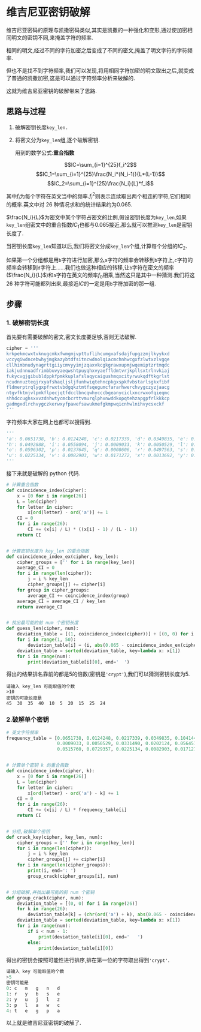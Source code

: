# 维吉尼亚密钥破解

维吉尼亚密码的原理与凯撒密码类似,其实是凯撒的一种强化和变形,通过使加密相同明文的密钥不同,来掩盖字符的频率.

相同的明文,经过不同的字符加密之后变成了不同的密文,掩盖了明文字符的字符频率.

但也不是找不到字符频率,我们可以发现,将用相同字符加密的明文取出之后,就变成了普通的凯撒加密,这是可以通过字符频率分析来破解的.

这就为维吉尼亚密钥的破解带来了思路.

## 思路与过程

1. 破解密钥长度`key_len.`
2. 将密文分为`key_len`组,逐个破解密钥.

   用到的数学公式:**重合指数**

$$IC=\sum_{i=1}^{25}f_i^2$$
$$IC_1=\sum_{i=1}^{25}\frac{N_i*(N_i-1)}{L*(L-1)}$$
$$IC_2=\sum_{i=1}^{25}\frac{N_i}{L}*f_i$$

其中$f_i$为每个字符在英文当中的频率.$f_i^2$则表示连续取出两个相连的字符,它们相同的概率.英文中对 26 种情况求和的统计结果约为$0.065$.

$\frac{N_i}{L}$为密文中某个字符占密文的比例,假设密钥长度为`key_len`,如果`key_len`组密文中的重合指数$IC_1$也都与$0.065$接近,那么就可以推测`key_len`是密钥长度了.

当密钥长度`key_len`知道以后,我们将密文分成`key_len`个组,计算每个分组的$IC_2$.

如果第一个分组都是用`b`字符进行加密,那么`a`字符的频率会转移到`b`字符上,`c`字符的频率会转移到`d`字符上......我们也做这种相应的转移,让`b`字符在密文的频率($\frac{N_i}{L}$)和`a`字符在英文的频率$f_0$相乘,当然这只是其中一种猜测.我们将这 26 种字符可能都列出来,最接近$IC$的一定是用`b`字符加密的那一组.

## 步骤

### 1. 破解密钥长度

首先要有需要破解的密文,密文长度要足够,否则无法破解.

```python
cipher = '''
krkpekmcwxtvknugcmkxfwmgmjvpttuflihcumgxafsdajfupgzzmjlkyykxd
vccyqiwdncebwhyjmgkazybtdfsitncwdnolqiacmchnhwcgxfzlwtxzlvgqe
cllhimbnudynagrttgiiycmvyyimjzqaxvkcgkgrawxupmjwqemiptzrtmqdc
iakjudnnuadfrimbbuvyaeqwshtpuyqhxvyaeffldmtvrjkpllsxtrlnvkiaj
fukycvgjgibubldppkfpmkkuplafslaqycaigushmqxcityrwukqdftkgrlst
ncudnnuzteqjrxyafshaqljsljfunhwiqtehncpkgxspkfvbstarlsgkxfibf
fldmerptrqlygxpfrwxtvbdgqkztmtfsqegumcfararhwerchvygczyzjaacg
ntgvfktmjvlpmkflpecjqtfdcclbncqwhycccbgeanyciclxncrwxofqieqmc
shhdccughsxxvzdnhwtycmcbcrttvmurqlphxnwddkopqtehzapgpfrlkkkcp
gadmgxdlrchvygczkerwxyfpawefsawukmefgkmpwqicnhwlnihvycsxckf
'''
```

字符频率大家在网上也都可以搜得到.

```python
'''
'a': 0.0651738, 'b': 0.0124248, 'c': 0.0217339, 'd': 0.0349835, 'e': 0.1041442, 'f': 0.0197881, 'g': 0.0158610,
'h': 0.0492888, 'i': 0.0558094, 'j': 0.0009033, 'k': 0.0050529, 'l': 0.0331490, 'm': 0.0202124, 'n': 0.0564513,
'o': 0.0596302, 'p': 0.0137645, 'q': 0.0008606, 'r': 0.0497563, 's': 0.0515760, 't': 0.0729357,
'u': 0.0225134, 'v': 0.0082903, 'w': 0.0171272, 'x': 0.0013692, 'y': 0.0145984, 'z': 0.0007836
'''
```

接下来就是破解的 python 代码.

```python
# 计算重合指数
def coincidence_index(cipher):
    x = [0 for i in range(26)]
    L = len(cipher)
    for letter in cipher:
        x[ord(letter) - ord('a')] += 1
    CI = 0
    for i in range(26):
        CI += (x[i] / L) * ((x[i] - 1) / (L - 1))
    return CI


# 计算密钥长度为 key_len 的重合指数
def coincidence_index_ex(cipher, key_len):
    cipher_groups = ['' for i in range(key_len)]
    average_CI = 0
    for i in range(len(cipher)):
        j = i % key_len
        cipher_groups[j] += cipher[i]
    for group in cipher_groups:
        average_CI += coincidence_index(group)
    average_CI = average_CI / key_len
    return average_CI


# 找出最可能的前 num 个密钥长度
def guess_len(cipher, num):
    deviation_table = [(1, coincidence_index(cipher))] + [(0, 0) for i in range(49)]
    for i in range(1, 50):
        deviation_table[i] = (i, abs(0.065 - coincidence_index_ex(cipher, i)))
    deviation_table = sorted(deviation_table, key=lambda x: x[1])
    for i in range(num):
        print(deviation_table[i][0], end='  ')
```

得出的结果排名靠前的都是$5$的倍数(密钥是`'crypt'`),我们可以猜测密钥长度为$5$.

```shell
请输入 key_len 可能取值的个数
>10
密钥的可能长度是
45  30  35  40  10  5  20  15  25  24
```

### 2.破解单个密钥

```python
# 英文字符频率
frequency_table = [0.0651738, 0.0124248, 0.0217339, 0.0349835, 0.1041442, 0.0197881, 0.0158610, 0.0492888, 0.0558094,
                   0.0009033, 0.0050529, 0.0331490, 0.0202124, 0.0564513, 0.0596302, 0.0137645, 0.0008606, 0.0497563,
                   0.0515760, 0.0729357, 0.0225134, 0.0082903, 0.0171272, 0.0013692, 0.0145984, 0.0007836]


# 计算单个密钥 k 的重合指数
def coincidence_index(cipher, k):
    x = [0 for i in range(26)]
    L = len(cipher)
    for letter in cipher:
        x[ord(letter) - ord('a') - k] += 1
    CI = 0
    for i in range(26):
        CI += (x[i] / L) * frequency_table[i]
    return CI


# 分组,破解单个密钥
def crack_key(cipher, key_len, num):
    cipher_groups = ['' for i in range(key_len)]
    for i in range(len(cipher)):
        j = i % key_len
        cipher_groups[j] += cipher[i]
    for i in range(len(cipher_groups)):
        print(i, end=': ')
        group_crack(cipher_groups[i], num)


# 分组破解,并找出最可能的前 num 个密钥
def group_crack(cipher, num):
    deviation_table = [(0, 0) for i in range(26)]
    for k in range(26):
        deviation_table[k] = (chr(ord('a') + k), abs(0.065 - coincidence_index(cipher, k)))
    deviation_table = sorted(deviation_table, key=lambda x: x[1])
    for i in range(num):
        if i < num - 1:
            print(deviation_table[i][0], end='   ')
        else:
            print(deviation_table[i][0])
```

得出的密钥会按照可能性进行排序,排在第一位的字符取出得到`'crypt'`.

```python
请输入 key 可能取值的个数
>5
密钥可能是
0: c   m   g   n   d
1: r   y   b   s   e
2: y   u   j   l   z
3: p   l   a   w   c
4: t   e   g   p   a
```

以上就是维吉尼亚密钥的破解了.
